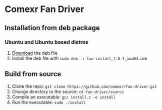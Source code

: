 # Comexr Fan Driver

## Installation from deb package
### Ubuntu and Ubuntu based distros
1. [Download](https://github.com/comexr/fan-driver/raw/main/fan-install_1.0-1_amd64.deb) the deb file
2. Install the deb file with `sudo deb -i fan-install_1.0-1_amd64.deb`

## Build from source
1. Clone the repo: `git clone https://github.com/comexr/fan-driver.git`
2. Change directory to the source: `cd fan-driver/source`
3. Compile an executable: `gcc install.c -o install`
4. Run the executable: `sudo ./install`
